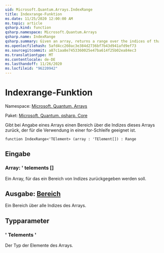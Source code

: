 ```yaml
---
uid: Microsoft.Quantum.Arrays.IndexRange
title: Indexrange-Funktion
ms.date: 11/25/2020 12:00:00 AM
ms.topic: article
qsharp.kind: function
qsharp.namespace: Microsoft.Quantum.Arrays
qsharp.name: IndexRange
qsharp.summary: Given an array, returns a range over the indices of that array, suitable for use in a for loop.
ms.openlocfilehash: 5afd4cc260ac3e384d2736bf7b43d941afd9ef73
ms.sourcegitcommit: a87c1aa8e7453360025e47ba614f25b02ea84ec3
ms.translationtype: MT
ms.contentlocale: de-DE
ms.lasthandoff: 11/26/2020
ms.locfileid: "96220942"
---
```

# <a name="indexrange-function"></a>Indexrange-Funktion

Namespace: [Microsoft. Quantum. Arrays](xref:Microsoft.Quantum.Arrays)

Paket: [Microsoft. Quantum. qsharp. Core](https://nuget.org/packages/Microsoft.Quantum.QSharp.Core)


Gibt bei Angabe eines Arrays einen Bereich über die Indizes dieses Arrays zurück, der für die Verwendung in einer for-Schleife geeignet ist.

```qsharp
function IndexRange<'TElement> (array : 'TElement[]) : Range
```


## <a name="input"></a>Eingabe

### <a name="array--telement"></a>Array: ' telements []

Ein Array, für das ein Bereich von Indizes zurückgegeben werden soll.



## <a name="output--range"></a>Ausgabe: [Bereich](xref:microsoft.quantum.lang-ref.range)

Ein Bereich über alle Indizes des Arrays.

## <a name="type-parameters"></a>Typparameter

### <a name="telement"></a>' Telements '

Der Typ der Elemente des Arrays.
